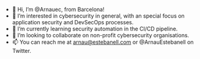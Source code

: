 - 👋 Hi, I’m @Arnauec, from Barcelona!
- 👀 I’m interested in cybersecurity in general, with an special focus on application security and DevSecOps processes.
- 🌱 I’m currently learning security automation in the CI/CD pipeline.
- 💞️ I’m looking to collaborate on non-profit cybersecurity organisations.
- 📫 You can reach me at arnau@estebanell.com or @ArnauEstebanell on Twitter.

<!---
Arnauec/Arnauec is a ✨ special ✨ repository because its `README.md` (this file) appears on your GitHub profile.
You can click the Preview link to take a look at your changes.
--->

